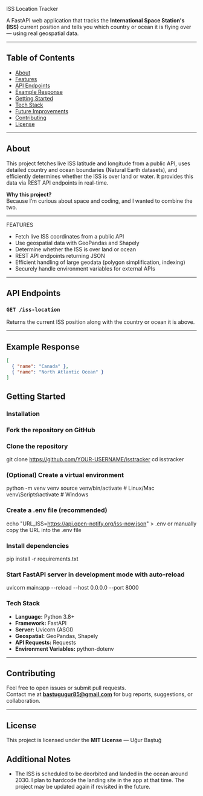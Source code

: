 ISS Location Tracker

A FastAPI web application that tracks the **International Space Station's (ISS)** current position and tells you which country or ocean it is flying over — using real geospatial data.

---

## Table of Contents

- [About](#about)
- [Features](#features)
- [API Endpoints](#api-endpoints)
- [Example Response](#example-response)
- [Getting Started](#getting-started)
- [Tech Stack](#tech-stack)
- [Future Improvements](#future-improvements)
- [Contributing](#contributing)
- [License](#license)

---

## About

This project fetches live ISS latitude and longitude from a public API, uses detailed country and ocean boundaries (Natural Earth datasets), and efficiently determines whether the ISS is over land or water. It provides this data via REST API endpoints in real-time.

**Why this project?**  
Because I’m curious about space and coding, and I wanted to combine the two.

---

FEATURES

- Fetch live ISS coordinates from a public API  
- Use geospatial data with GeoPandas and Shapely  
- Determine whether the ISS is over land or ocean  
- REST API endpoints returning JSON  
- Efficient handling of large geodata (polygon simplification, indexing)  
- Securely handle environment variables for external APIs  

---

## API Endpoints

### `GET /iss-location`

Returns the current ISS position along with the country or ocean it is above.

---

## Example Response

```json
[
  { "name": "Canada" },
  { "name": "North Atlantic Ocean" }
]
```
## Getting Started

### Installation


### Fork the repository on GitHub

### Clone the repository
git clone https://github.com/YOUR-USERNAME/isstracker
cd isstracker


### (Optional) Create a virtual environment
python -m venv venv
source venv/bin/activate   # Linux/Mac
venv\Scripts\activate      # Windows

### Create a .env file (recommended)
echo "URL_ISS=https://api.open-notify.org/iss-now.json" > .env
or manually copy the URL into the .env file

### Install dependencies
pip install -r requirements.txt

### Start FastAPI server in development mode with auto-reload
uvicorn main:app --reload --host 0.0.0.0 --port 8000

### Tech Stack

- **Language:** Python 3.8+  
- **Framework:** FastAPI  
- **Server:** Uvicorn (ASGI)  
- **Geospatial:** GeoPandas, Shapely  
- **API Requests:** Requests  
- **Environment Variables:** python-dotenv  

---

## Contributing

Feel free to open issues or submit pull requests.  
Contact me at **bastugugur85@gmail.com** for bug reports, suggestions, or collaboration.

---

## License

This project is licensed under the **MIT License** — Uğur Baştuğ

## Additional Notes

- The ISS is scheduled to be deorbited and landed in the ocean around 2030. I plan to hardcode the landing site in the app at that time. The project may be updated again if revisited in the future.
